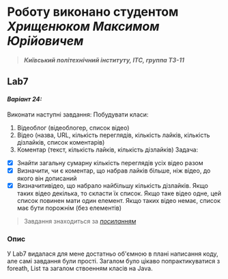 # Роботу виконано студентом ***Хрищенюком Максимом Юрійовичем***
> ***Київський політехнічний інституту, ІТС, группа ТЗ-11***

## Lab7
#### *Варіант 24:*
Виконати наступні завдання:
Побудувати класи:
1) Відеоблог (відеоблогер, список відео)
2) Відео (назва, URL, кількість переглядів, кількість лайків, кількість дізлайків,
список коментарів)
3) Коментар (текст, кількість лайків, кількість дізлайків)
Задача:
- [x] Знайти загальну сумарну кількість переглядів усіх відео разом
- [x] Визначити, чи є коментар, що набрав лайків більше, ніж відео, до якого він
дописаний
- [x] Визначитивідео, що набрало найбільшу кількість дізлайків. Якщо таких відео
декілька, то скласти їх список. Якщо таке відео одне, цей список повинен мати
один елемент. Якщо таких відео немає, список має бути порожнім (без елементів)

> Завдання знаходиться за *[посиланням](https://classroom.google.com/u/2/c/NTQyOTQyOTEzMjA5/a/NjM2NTQ1ODAxNzUx/details)*
### Опис
У Lab7 видалася для мене достатньо об'ємною в плані написання коду, але самі завдання були прості. Загалом було цікаво попрактикуватися з foreath, List та загалом ствоенням класів на Java.